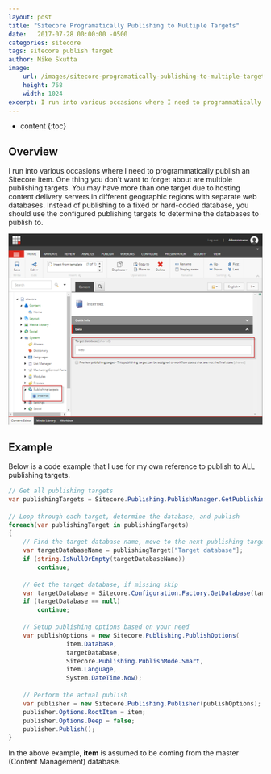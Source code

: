 ```yaml
---
layout: post
title: "Sitecore Programatically Publishing to Multiple Targets"
date:   2017-07-28 00:00:00 -0500
categories: sitecore
tags: sitecore publish target
author: Mike Skutta
image:
    url: /images/sitecore-programatically-publishing-to-multiple-targets/content-tree.png
    height: 768
    width: 1024
excerpt: I run into various occasions where I need to programmatically publish an Sitecore item.  One thing you don't want to forget about are multiple publishing targets.  You may have more than one target due to hosting content delivery servers in different geographic regions with separate web databases.  Instead of publishing to a fixed or hard-coded database, you should use the configured publishing targets to determine the databases to publish to.
---
```


* content
{:toc}

## Overview

I run into various occasions where I need to programmatically publish an Sitecore item.  One thing you don't want to forget about are multiple publishing targets.  You may have more than one target due to hosting content delivery servers in different geographic regions with separate web databases.  Instead of publishing to a fixed or hard-coded database, you should use the configured publishing targets to determine the databases to publish to.

![Content Tree](/images/sitecore-programatically-publishing-to-multiple-targets/content-tree.png)

## Example

Below is a code example that I use for my own reference to publish to ALL publishing targets.

``` csharp
// Get all publishing targets
var publishingTargets = Sitecore.Publishing.PublishManager.GetPublishingTargets(item.Database);

// Loop through each target, determine the database, and publish
foreach(var publishingTarget in publishingTargets)
{
    // Find the target database name, move to the next publishing target if it is empty.
    var targetDatabaseName = publishingTarget["Target database"];
    if (string.IsNullOrEmpty(targetDatabaseName))
        continue;

    // Get the target database, if missing skip
    var targetDatabase = Sitecore.Configuration.Factory.GetDatabase(targetDatabaseName);
    if (targetDatabase == null)
        continue;

    // Setup publishing options based on your need
    var publishOptions = new Sitecore.Publishing.PublishOptions(
                item.Database,
                targetDatabase,
                Sitecore.Publishing.PublishMode.Smart,
                item.Language,
                System.DateTime.Now);

    // Perform the actual publish
    var publisher = new Sitecore.Publishing.Publisher(publishOptions);
    publisher.Options.RootItem = item;
    publisher.Options.Deep = false;
    publisher.Publish();
}

```

In the above example, **item** is assumed to be coming from the master (Content Management) database.

